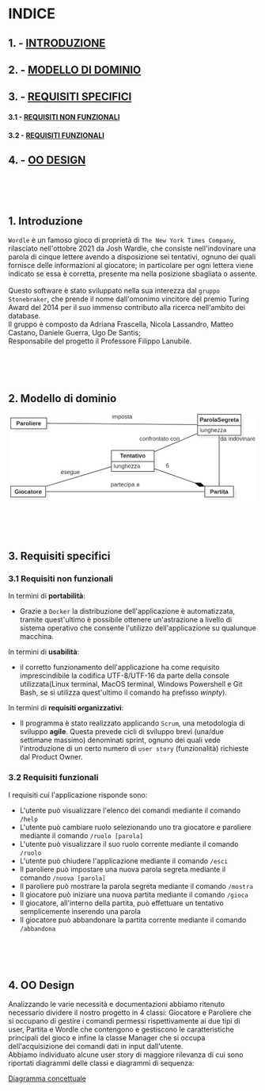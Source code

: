 # INDICE
## 1. - <a href=#intro> INTRODUZIONE</a>
## 2. - <a href=#modd> MODELLO DI DOMINIO</a>
## 3. - <a href=#rspec> REQUISITI SPECIFICI</a>
#### 3.1 - <a href=#rnfunz> REQUISITI NON FUNZIONALI</a>
#### 3.2 - <a href=#rfunz> REQUISITI FUNZIONALI</a>
## 4. - <a href=#ood> OO DESIGN</a>

<br/><br/><br/>

<h2 id="intro"> 1. Introduzione </h2>

`Wordle` è un famoso gioco di proprietà di `The New York Times Company`, rilasciato nell'ottobre 2021 da Josh Wardle, che consiste nell'indovinare una parola di cinque lettere avendo a disposizione sei tentativi, ognuno dei quali fornisce delle informazioni al giocatore; in particolare per ogni lettera viene indicato se essa è corretta, presente ma nella posizione sbagliata o assente.<br/><br/>
Questo software è stato sviluppato nella sua interezza dal `gruppo Stonebraker`, che prende il nome dall'omonimo vincitore del premio Turing Award del 2014 per il suo immenso contributo alla ricerca nell'ambito dei database.<br/>
Il gruppo è composto da Adriana Frascella, Nicola Lassandro, Matteo Castano, Daniele Guerra, Ugo De Santis;<br/>
Responsabile del progetto il Professore Filippo Lanubile.

<br/><br/><br/>

<h2 id="modd"> 2. Modello di dominio </h2>

![ModelloDiDominio](../drawings/ModelloDominio.png) 

<br/><br/><br/>

<h2 id="rspec"> 3. Requisiti specifici </h2>
<h3 id="rnfunz"> 3.1 Requisiti non funzionali </h3>

In termini di **portabilità**:
+ Grazie a `Docker` la distribuzione dell'applicazione è automatizzata, tramite quest'ultimo è possibile ottenere un'astrazione a livello di sistema operativo che consente l'utilizzo dell'applicazione su qualunque macchina.<br/>

In termini di **usabilità**:

+ il corretto funzionamento dell'applicazione ha come requisito imprescindibile la codifica UTF-8/UTF-16 da parte della console utilizzata(Linux terminal, MacOS terminal, Windows Powershell e Git Bash, se si utilizza quest'ultimo il comando ha prefisso *winpty*).<br/>

In termini di **requisiti organizzativi**:

+ Il programma è stato realizzato applicando `Scrum`, una metodologia di sviluppo **agile**. Questa prevede cicli di sviluppo brevi (una/due settimane massimo) denominati sprint, ognuno dei quali vede l'introduzione di un certo numero di `user story` (funzionalità) richieste dal Product Owner.<br/>

<h3 id="rfunz"> 3.2 Requisiti funzionali </h3>

I requisiti cui l'applicazione risponde sono:<br/>
+ L'utente può visualizzare l'elenco dei comandi mediante il comando `/help`<br/>
+ L'utente può cambiare ruolo selezionando uno tra giocatore e paroliere mediante il comando `/ruolo [parola]`<br/>
+ L'utente può visualizzare il suo ruolo corrente mediante il comando `/ruolo`<br/>
+ L'utente può chiudere l'applicazione mediante il comando `/esci`<br/>
+ Il paroliere può impostare una nuova parola segreta mediante il comando `/nuova [parola]`<br/>
+ Il paroliere può mostrare la parola segreta mediante il comando `/mostra`<br/>
+ Il giocatore può iniziare una nuova partita mediante il comando `/gioca`<br/>
+ Il giocatore, all'interno della partita, può effettuare un tentativo semplicemente inserendo una parola <br/>
+ Il giocatore può abbandonare la partita corrente mediante il comando `/abbandona`<br/>

<br/><br/><br/>

<h2 id="ood"> 4. OO Design </h2>
Analizzando le varie necessità e documentazioni abbiamo ritenuto necessario dividere il nostro progetto in 4 classi:
Giocatore e Paroliere che si occupano di gestire i comandi permessi rispettivamente ai due tipi di user, Partita e Wordle che contengono e gestiscono le caratteristiche principali del gioco e infine la classe Manager che si occupa dell'acquisizione dei comandi dati in input dall'utente.<br/>
Abbiamo individuato alcune user story di maggiore rilevanza di cui sono riportati diagrammi delle classi e diagrammi di sequenza:

[Diagramma concettuale](./ModelloDiDominio.png)
